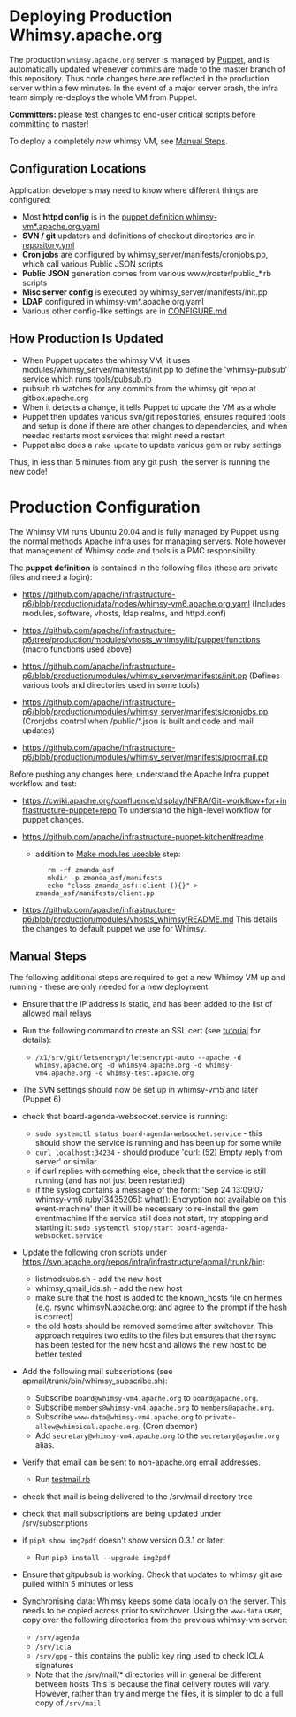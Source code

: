 Deploying Production Whimsy.apache.org
==========

The production `whimsy.apache.org` server is managed by [Puppet](puppetnode), and 
is automatically updated whenever commits are made to the master branch
of this repository.  Thus code changes here are reflected in the production
server within a few minutes.  In the event of a major server crash, the 
infra team simply re-deploys the whole VM from Puppet.

**Committers:** please test changes to end-user critical scripts before 
committing to master! 

To deploy a completely _new_ whimsy VM, see [Manual Steps](#manual-steps).

Configuration Locations
----
Application developers may need to know where different things are configured:

- Most **httpd config** is in the [puppet definition whimsy-vm*.apache.org.yaml](#puppetnode)
- **SVN / git** updaters and definitions of checkout directories are in [repository.yml](repository.yml)
- **Cron jobs** are configured by whimsy_server/manifests/cronjobs.pp, which call various Public JSON scripts
- **Public JSON** generation comes from various www/roster/public_*.rb scripts
- **Misc server config** is executed by whimsy_server/manifests/init.pp
- **LDAP** configured in whimsy-vm*.apache.org.yaml
- Various other config-like settings are in [CONFIGURE.md](./CONFIGURE.md)

How Production Is Updated
----

- When Puppet updates the whimsy VM, it uses modules/whimsy_server/manifests/init.pp
  to define the 'whimsy-pubsub' service which runs [tools/pubsub.rb](tools/pubsub.rb)
- pubsub.rb watches for any commits from the whimsy git repo at gitbox.apache.org
- When it detects a change, it tells Puppet to update the VM as a whole
- Puppet then updates various svn/git repositories, ensures required tools and setup 
  is done if there are other changes to dependencies, and when needed restarts most 
  services that might need a restart
- Puppet also does a `rake update` to update various gem or ruby settings

Thus, in less than 5 minutes from any git push, the server is running the new code!


Production Configuration
==========

The Whimsy VM runs Ubuntu 20.04 and is fully managed by Puppet using 
the normal methods Apache infra uses for managing servers.  Note however 
that management of Whimsy code and tools is a PMC responsibility.  

<a name="puppetnode"></a>
The **puppet definition** is contained in the following files (these are private files and need a login):

 * https://github.com/apache/infrastructure-p6/blob/production/data/nodes/whimsy-vm6.apache.org.yaml (Includes modules, software, vhosts, ldap realms, and httpd.conf)

 * https://github.com/apache/infrastructure-p6/tree/production/modules/vhosts_whimsy/lib/puppet/functions (macro functions used above)

 * https://github.com/apache/infrastructure-p6/blob/production/modules/whimsy_server/manifests/init.pp (Defines various tools and directories used in some tools)
 
 * https://github.com/apache/infrastructure-p6/blob/production/modules/whimsy_server/manifests/cronjobs.pp (Cronjobs control when /public/*.json is built and code and mail updates)

 * https://github.com/apache/infrastructure-p6/blob/production/modules/whimsy_server/manifests/procmail.pp

Before pushing any changes here, understand the Apache Infra puppet workflow and test:

 * https://cwiki.apache.org/confluence/display/INFRA/Git+workflow+for+infrastructure-puppet+repo
   To understand the high-level workflow for puppet changes.
   
 * https://github.com/apache/infrastructure-puppet-kitchen#readme
   * addition to [Make modules useable](https://github.com/apache/infrastructure-puppet-kitchen#make-modules-useable) step:
 
            rm -rf zmanda_asf
            mkdir -p zmanda_asf/manifests
            echo "class zmanda_asf::client (){}" > zmanda_asf/manifests/client.pp

 * https://github.com/apache/infrastructure-p6/blob/production/modules/vhosts_whimsy/README.md
   This details the changes to default puppet we use for Whimsy.

Manual Steps
------------

The following additional steps are required to get a new Whimsy VM up 
and running - these are only needed for a new deployment.

 * Ensure that the IP address is static, and has been added to the list of allowed mail relays

 * Run the following command to create an SSL cert (see [tutorial](https://www.digitalocean.com/community/tutorials/how-to-secure-apache-with-let-s-encrypt-on-ubuntu-18-04) for details):
     * `/x1/srv/git/letsencrypt/letsencrypt-auto --apache -d whimsy.apache.org -d whimsy4.apache.org -d whimsy-vm4.apache.org -d whimsy-test.apache.org`

 * The SVN settings should now be set up in whimsy-vm5 and later (Puppet 6)

 * check that board-agenda-websocket.service is running:
   * `sudo systemctl status board-agenda-websocket.service` - this should show the service is running and has been up for some while
   * `curl localhost:34234` - should produce 'curl: (52) Empty reply from server' or similar
   * if curl replies with something else, check that the service is still running (and has not just been restarted)
   * if the syslog contains a message of the form: 
     'Sep 24 13:09:07 whimsy-vm6 ruby[3435205]:   what():  Encryption not available on this event-machine'
     then it will be necessary to re-install the gem eventmachine
     If the service still does not start, try stopping and starting it:
     `sudo systemctl stop/start board-agenda-websocket.service`

 * Update the following cron scripts under https://svn.apache.org/repos/infra/infrastructure/apmail/trunk/bin:
     * listmodsubs.sh - add the new host
     * whimsy_qmail_ids.sh - add the new host
     * make sure that the host is added to the known_hosts file on hermes (e.g. rsync whimsyN.apache.org: and agree to the prompt if the hash is correct)
     * the old hosts should be removed sometime after switchover. This approach requires two edits to the files
     but ensures that the rsync has been tested for the new host and allows the new host to be better tested

 * Add the following mail subscriptions (see apmail/trunk/bin/whimsy_subscribe.sh):
    * Subscribe `board@whimsy-vm4.apache.org` to `board@apache.org`.
    * Subscribe `members@whimsy-vm4.apache.org` to `members@apache.org`.
    * Subscribe `www-data@whimsy-vm4.apache.org` to `private-allow@whimsical.apache.org`. (Cron daemon)
    * Add `secretary@whimsy-vm4.apache.org` to the `secretary@apache.org` alias.

 * Verify that email can be sent to non-apache.org email addresses.
   * Run [testmail.rb](tools/testmail.rb)

 * check that mail is being delivered to the /srv/mail directory tree

 * check that mail subscriptions are being updated under /srv/subscriptions

 * if `pip3 show img2pdf` doesn't show version 0.3.1 or later:
   * Run `pip3 install --upgrade img2pdf`

 * Ensure that gitpubsub is working. Check that updates to whimsy git are pulled within 5 minutes or less

 * Synchronising data: Whimsy keeps some data locally on the server. This needs to be copied across prior to switchover.
 Using the `www-data` user, copy over the following directories from
   the previous whimsy-vm server:
   * `/srv/agenda`
   * `/srv/icla`
   * `/srv/gpg` - this contains the public key ring used to check ICLA signatures
   * Note that the /srv/mail/* directories will in general be different between hosts
     This is because the final delivery routes will vary.
     However, rather than try and merge the files, it is simpler to do a full copy of `/srv/mail`
